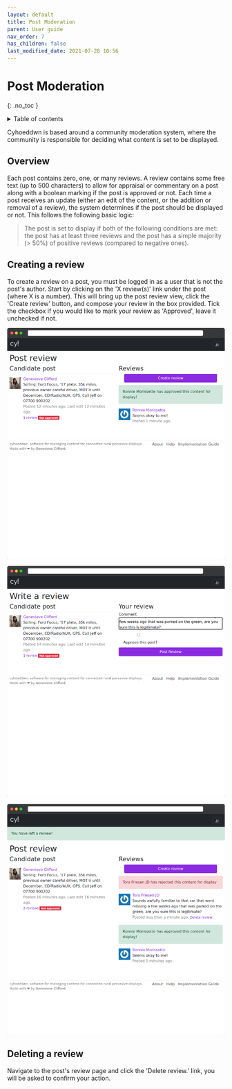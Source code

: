```yaml
---
layout: default
title: Post Moderation
parent: User guide
nav_order: 7
has_children: false
last_modified_date: 2021-07-28 10:56
---
```


# Post Moderation
{: .no_toc }

<details close markdown="block">
  <summary>
    Table of contents
  </summary>
  {: .text-delta }
1. TOC
{:toc}
</details>

Cyhoeddwn is based around a community moderation system, where the community is responsible for deciding what content is set to be displayed.

## Overview

Each post contains zero, one, or many reviews. A review contains some free text (up to 500 characters) to allow for appraisal or commentary on a post along with a boolean marking if the post is approved or not. Each time a post receives an update (either an edit of the content, or the addition or removal of a review), the system determines if the post should be displayed or not. This follows the following basic logic:

> The post is set to display if both of the following conditions are met: the post has at least three reviews and the post has a simple majority (> 50%) of positive reviews (compared to negative ones).

## Creating a review

To create a review on a post, you must be logged in as a user that is not the post's author. Start by clicking on the 'X review(s)' link under the post (where X is a number). This will bring up the post review view, click the 'Create review' button, and compose your review in the box provided. Tick the checkbox if you would like to mark your review as 'Approved', leave it unchecked if not.

!['Create review' view, a preview of a post advertising a car for sale is on the left, the review panel is on the right. There is one positive review.](/assets/img/create_review.png)

!['Write a review' view, the user is authoring a review that is critical of an advert for selling a car.](/assets/img/write_a_review.png)

!['Create review' view, a preview of a post advertising a car for sale is on the left, the review panel is on the right. There is one positive and one negative review.](/assets/img/you_have_left_a_review.png)

## Deleting a review

Navigate to the post's review page and click the 'Delete review.' link, you will be asked to confirm your action.